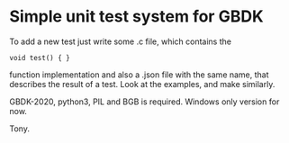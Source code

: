 # Simple unit test system for GBDK

To add a new test just write some .c file, which contains the 

`void test() {
}`

function implementation and also a .json file with the same name, that describes the result of a test. Look at the examples, and make similarly.

GBDK-2020, python3, PIL and BGB is required. Windows only version for now.

Tony.
